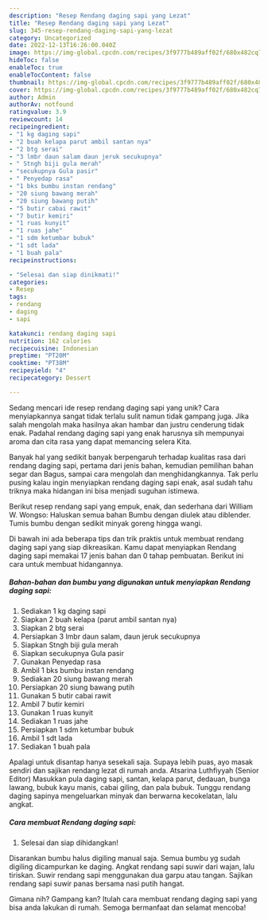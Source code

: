 ```yaml
---
description: "Resep Rendang daging sapi yang Lezat"
title: "Resep Rendang daging sapi yang Lezat"
slug: 345-resep-rendang-daging-sapi-yang-lezat
category: Uncategorized
date: 2022-12-13T16:26:00.040Z
image: https://img-global.cpcdn.com/recipes/3f9777b489aff02f/680x482cq70/rendang-daging-sapi-foto-resep-utama.jpg
hideToc: false
enableToc: true
enableTocContent: false
thumbnail: https://img-global.cpcdn.com/recipes/3f9777b489aff02f/680x482cq70/rendang-daging-sapi-foto-resep-utama.jpg
cover: https://img-global.cpcdn.com/recipes/3f9777b489aff02f/680x482cq70/rendang-daging-sapi-foto-resep-utama.jpg
author: Admin
authorAv: notfound
ratingvalue: 3.9
reviewcount: 14
recipeingredient:
- "1 kg daging sapi"
- "2 buah kelapa parut ambil santan nya"
- "2 btg serai"
- "3 lmbr daun salam daun jeruk secukupnya"
- " Stngh biji gula merah"
- "secukupnya Gula pasir"
- " Penyedap rasa"
- "1 bks bumbu instan rendang"
- "20 siung bawang merah"
- "20 siung bawang putih"
- "5 butir cabai rawit"
- "7 butir kemiri"
- "1 ruas kunyit"
- "1 ruas jahe"
- "1 sdm ketumbar bubuk"
- "1 sdt lada"
- "1 buah pala"
recipeinstructions:

- "Selesai dan siap dinikmati!"
categories:
- Resep
tags:
- rendang
- daging
- sapi

katakunci: rendang daging sapi 
nutrition: 162 calories
recipecuisine: Indonesian
preptime: "PT20M"
cooktime: "PT38M"
recipeyield: "4"
recipecategory: Dessert

---
```





Sedang mencari ide resep rendang daging sapi yang unik? Cara menyiapkannya sangat tidak terlalu sulit namun tidak gampang juga. Jika salah mengolah maka hasilnya akan hambar dan justru cenderung tidak enak. Padahal rendang daging sapi yang enak harusnya sih mempunyai aroma dan cita rasa yang dapat memancing selera Kita.





Banyak hal yang sedikit banyak berpengaruh terhadap kualitas rasa dari rendang daging sapi, pertama dari jenis bahan, kemudian pemilihan bahan segar dan Bagus, sampai cara mengolah dan menghidangkannya. Tak perlu pusing kalau ingin menyiapkan rendang daging sapi enak,      asal sudah tahu triknya maka hidangan ini bisa menjadi suguhan istimewa.














Berikut resep rendang sapi yang empuk, enak, dan sederhana dari William W. Wongso: Haluskan semua bahan Bumbu dengan diulek atau diblender. Tumis bumbu dengan sedikit minyak goreng hingga wangi.






Di bawah ini ada beberapa tips dan trik praktis untuk membuat rendang daging sapi yang siap dikreasikan. Kamu dapat menyiapkan Rendang daging sapi memakai 17 jenis bahan dan 0 tahap pembuatan. Berikut ini cara untuk membuat hidangannya.

<!--inarticleads1-->

##### Bahan-bahan dan bumbu yang digunakan untuk menyiapkan Rendang daging sapi:

1. Sediakan 1 kg daging sapi
1. Siapkan 2 buah kelapa (parut ambil santan nya)
1. Siapkan 2 btg serai
1. Persiapkan 3 lmbr daun salam, daun jeruk secukupnya
1. Siapkan  Stngh biji gula merah
1. Siapkan secukupnya Gula pasir
1. Gunakan  Penyedap rasa
1. Ambil 1 bks bumbu instan rendang
1. Sediakan 20 siung bawang merah
1. Persiapkan 20 siung bawang putih
1. Gunakan 5 butir cabai rawit
1. Ambil 7 butir kemiri
1. Gunakan 1 ruas kunyit
1. Sediakan 1 ruas jahe
1. Persiapkan 1 sdm ketumbar bubuk
1. Ambil 1 sdt lada
1. Sediakan 1 buah pala


Apalagi untuk disantap hanya sesekali saja. Supaya lebih puas, ayo masak sendiri dan sajikan rendang lezat di rumah anda. Atsarina Luthfiyyah (Senior Editor) Masukkan pula daging sapi, santan, kelapa parut, dedauan, bunga lawang, bubuk kayu manis, cabai giling, dan pala bubuk. Tunggu rendang daging sapinya mengeluarkan minyak dan berwarna kecokelatan, lalu angkat. 

<!--inarticleads2-->

##### Cara membuat Rendang daging sapi:


1. Selesai dan siap dihidangkan!

Disarankan bumbu halus digiling manual saja. Semua bumbu yg sudah digiling dicampurkan ke daging. Angkat rendang sapi suwir dari wajan, lalu tiriskan. Suwir rendang sapi menggunakan dua garpu atau tangan. Sajikan rendang sapi suwir panas bersama nasi putih hangat. 

Gimana nih? Gampang kan? Itulah cara membuat rendang daging sapi yang bisa anda lakukan di rumah. Semoga bermanfaat dan selamat mencoba!
